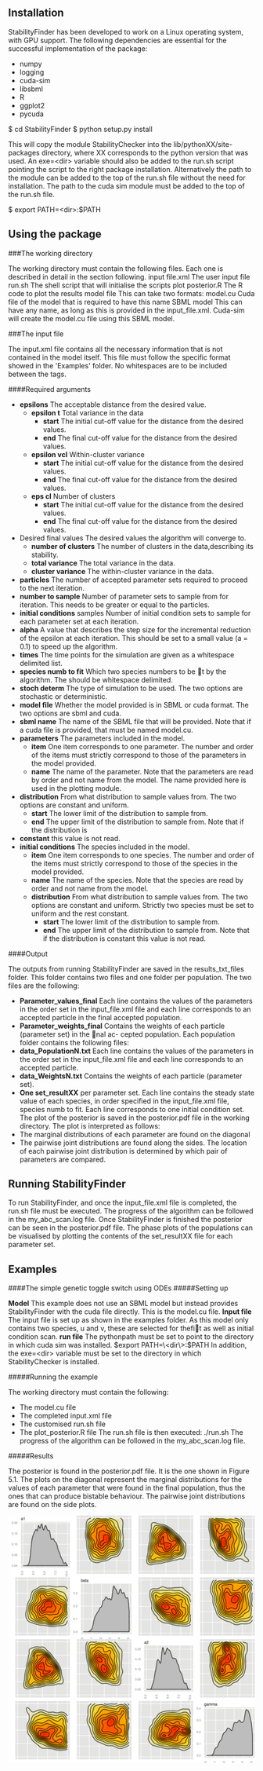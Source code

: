 

Installation
-------------

StabilityFinder has been developed to work on a Linux operating system, with GPU support.
The following dependencies are essential for the successful implementation of the package:
  
* numpy
* logging
* cuda-sim
* libsbml
* R
* ggplot2
* pycuda
 
 
$ cd StabilityFinder
$ python setup.py install
 
This will copy the module StabilityChecker into the lib/pythonXX/site-packages directory,
where XX corresponds to the python version that was used. An exe=\<dir\> variable should also be added
to the run.sh script pointing the script to the right package installation. Alternatively the path to the
module can be added to the top of the run.sh file without the need for installation. The path to the
cuda sim module must be added to the top of the run.sh file.

$ export PATH=\<dir\>:$PATH


Using the package
-------------------
###The working directory

The working directory must contain the following files. Each one is described in detail in the section
following.
input file.xml The user input file
run.sh The shell script that will initialise the scripts
plot posterior.R The R code to plot the results
model file This can take two formats:
model.cu Cuda file of the model that is required to have this name
SBML model This can have any name, as long as this is provided in the input_file.xml.
Cuda-sim will create the model.cu file using this SBML model.



###The input file

The input.xml file contains all the necessary information that is not contained in the model itself. This
file must follow the specific format showed in the 'Examples' folder. No whitespaces are to be included
between the tags.

####Required arguments

* **epsilons** The acceptable distance from the desired value.
  * **epsilon t** Total variance in the data
    * **start** The initial cut-off value for the distance from the desired values.
    * **end** The final cut-off value for the distance from the desired values.
  * **epsilon vcl** Within-cluster variance
    * **start** The initial cut-off value for the distance from the desired values.
    * **end** The final cut-off value for the distance from the desired values.
  * **eps cl** Number of clusters
    * **start** The initial cut-off value for the distance from the desired values.
    * **end** The final cut-off value for the distance from the desired values.
* Desired final values The desired values the algorithm will converge to.
  * **number of clusters** The number of clusters in the data,describing its stability.
  * **total variance** The total variance in the data.
  * **cluster variance** The within-cluster variance in the data.
* **particles** The number of accepted parameter sets required to proceed to the next iteration.
* **number to sample** Number of parameter sets to sample from for iteration. This needs to be greater or equal to the particles.
* **initial conditions** samples Number of initial condition sets to sample for each parameter set at each iteration.
* **alpha** A value that describes the step size for the incremental reduction of the epsilon at each iteration.
This should be set to a small value (a = 0.1) to speed up the algorithm.
* **times** The time points for the simulation are given as a whitespace delimited list.
* **species numb to fit** Which two species numbers to be t by the algorithm. The should be whitespace
delimited.
* **stoch determ** The type of simulation to be used. The two options are stochastic or deterministic.
* **model file** Whether the model provided is in SBML or cuda format. The two options are sbml and cuda.
* **sbml name** The name of the SBML file that will be provided. Note that if a cuda file is provided, that
must be named model.cu.
* **parameters** The parameters included in the model.
  * **item** One item corresponds to one parameter. The number and order of the items must strictly correspond to those of the parameters in the model provided.
  * **name** The name of the parameter. Note that the parameters are read by order and not name from the model. The name provided here is used in the plotting module.
* **distribution** From what distribution to sample values from. The two options are constant and uniform.
  * **start** The lower limit of the distribution to sample from.
  * **end** The upper limit of the distribution to sample from. Note that if the distribution is
* **constant** this value is not read.
* **initial conditions** The species included in the model.
  * **item** One item corresponds to one species. The number and order of the items must strictly correspond to those of the species in the model provided.
  * **name** The name of the species. Note that the species are read by order and not name from the model.
  * **distribution** From what distribution to sample values from. The two options are constant and uniform. Strictly two species must be set to uniform and the rest constant.
    * **start** The lower limit of the distribution to sample from.
    * **end** The upper limit of the distribution to sample from. Note that if the distribution is constant this value is not read.

####Output

The outputs from running StabilityFinder are saved in the results_txt_files folder. This folder
contains two files and one folder per population. The two files are the following:
* **Parameter_values_final** Each line contains the values of the parameters in the order set in
the input_file.xml file and each line corresponds to an accepted particle in the final accepted
population.
* **Parameter_weights_final** Contains the weights of each particle (parameter set) in the nal ac-
cepted population.
Each population folder contains the following files:
* **data_PopulationN.txt** Each line contains the values of the parameters in the order set in the
input_file.xml file and each line corresponds to an accepted particle.
* **data_WeightsN.txt** Contains the weights of each particle (parameter set).
* **One set_resultXX** per parameter set. Each line contains the steady state value of each species, in order specified in the input_file.xml file, species numb to fit. Each line corresponds to one initial condition set.
The plot of the posterior is saved in the posterior.pdf file in the working directory. The plot is interpreted as follows:
* The marginal distributions of each parameter are found on the diagonal
* The pairwise joint distributions are found along the sides. The location of each pairwise joint distribution is determined by which pair of parameters are compared.

Running StabilityFinder
------------------------
To run StabilityFinder, and once the input_file.xml file is completed, the run.sh file must be
executed. The progress of the algorithm can be followed in the my_abc_scan.log file. Once StabilityFinder is finished the posterior can be seen in the posterior.pdf file.
The phase plots of the populations can be visualised by plotting the contents of the set_resultXX file
for each parameter set.

Examples
---------
####The simple genetic toggle switch using ODEs
#####Setting up

**Model**
This example does not use an SBML model but instead provides StabilityFinder with the cuda file
directly. This is the model.cu file.
**Input file**
The input file is set up as shown in the examples folder. As this model only contains two species, u and v, these are selected for thefit as well as initial condition scan.
**run file**
The pythonpath must be set to point to the directory in which cuda sim was installed.
$export PATH=\<dir\>:$PATH
In addition, the exe=\<dir\> variable must be set to the directory in which StabilityChecker is installed.

#####Running the example

The working directory must contain the following:
* The model.cu file
* The completed input.xml file
* The customised run.sh file
* The plot_posterior.R file
The run.sh file is then executed:
./run.sh
The progress of the algorithm can be followed in the my_abc_scan.log file.


#####Results

The posterior is found in the posterior.pdf file. It is the one shown in Figure 5.1. The plots on the
diagonal represent the marginal distributions for the values of each parameter that were found in the
final population, thus the ones that can produce bistable behaviour. The pairwise joint distributions are
found on the side plots.

![Alt text](examples/Gardner_switch/Deterministic/posterior.png?raw=true "Optional Title")


